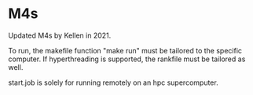 # M4s

Updated M4s by Kellen in 2021.

To run, the makefile function "make run" must be tailored to the specific computer. If hyperthreading is supported, the rankfile must be tailored as well.

start.job is solely for running remotely on an hpc supercomputer.

